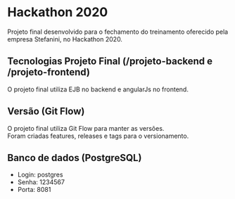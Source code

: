 # Hackathon 2020
Projeto final desenvolvido para o fechamento do treinamento oferecido pela empresa Stefanini, no Hackathon 2020.

## Tecnologias Projeto Final (/projeto-backend e /projeto-frontend)
O projeto final utiliza EJB no backend e angularJs no frontend.
 
## Versão (Git Flow)
O projeto final utiliza Git Flow para manter as versões.  
Foram criadas features, releases e tags  para o versionamento.
 
## Banco de dados (PostgreSQL)
- Login: postgres
- Senha: 1234567  
- Porta: 8081
 
